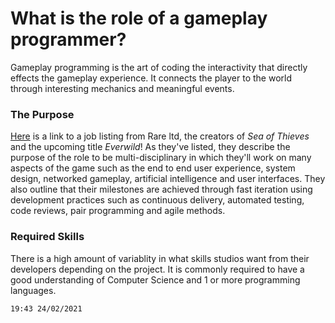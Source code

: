 # What is the role of a gameplay programmer?

Gameplay programming is the art of coding the interactivity that directly effects the gameplay experience. It connects the player to the world through interesting mechanics
and meaningful events. 

### The Purpose

[Here](https://www.rare.co.uk/careers/gameplay-programmer) is a link to a job listing from Rare ltd, the creators of _Sea of Thieves_ and the upcoming title _Everwild_!
As they've listed, they describe the purpose of the role to be multi-disciplinary in which they'll work on many aspects of the game such as the end to end user experience, system design, networked gameplay, artificial intelligence and user interfaces. They also outline that their milestones are achieved through fast iteration using development practices such as continuous delivery, automated testing, code reviews, pair programming and agile methods. 

### Required Skills

There is a high amount of variablity in what skills studios want from their developers depending on the project. It is commonly required to have a good understanding of Computer Science and 1 or more programming languages. 

```
19:43 24/02/2021
```

